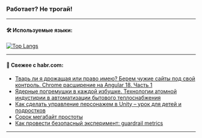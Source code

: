 ### Работает? Не трогай!

---
<!--
#### 🛠️ Technical stack:

![Java](https://img.shields.io/badge/Java-informational?logo=Oracle&style=flat&logoColor=white&color=FF4500)
![Kotlin](https://img.shields.io/badge/Kotlin-informational?logo=Kotlin&style=flat&logoColor=white&color=774D97)
![TS](https://img.shields.io/badge/TypeScript-informational?logo=typeScript&style=flat&logoColor=black&color=017acc)
![Python](https://img.shields.io/badge/Python-informational?logo=Python&style=flat&logoColor=black&color=ffdd54) <br>
![Spring](https://img.shields.io/badge/Spring-informational?logo=Spring&style=flat&logoColor=white&color=6DB33F) 
![SpringBoot](https://img.shields.io/badge/SpringBoot-informational?logo=SpringBoot&style=flat&logoColor=white&color=6DB33F)
![Nest](https://img.shields.io/badge/NestJS-informational?logo=NestJS&style=flat&logoColor=white&color=E0234E) 
![NodeJS](https://img.shields.io/badge/NodeJS-informational?logo=node.js&style=flat&logoColor=white&color=70A760)<br>
![PostgreSQL](https://img.shields.io/badge/PostgreSQL-informational?logo=PostgreSQL&style=flat&logoColor=white&color=DAA520)
![MongoDB](https://img.shields.io/badge/MongoDB-informational?logo=MongoDB&style=flat&logoColor=white&color=870000)
![Apache](https://img.shields.io/badge/Apache-informational?logo=apache&style=flat&logoColor=white&color=f74e28)

___ 
-->

#### 🛠️ Используемые языки:

[![Top Langs](https://github-readme-stats-u2qms2cxw-advtsettinggmailcoms-projects.vercel.app/api/top-langs/?username=zloylis&langs_count=10&hide_title=true&title_color=e6edf3&size_weight=0.5&count_weight=0.5&layout=compact&hide_progress=true&hide_border=true&theme=dracula)](https://github.com/zloylis)

<!---


####  :octocat:&nbsp;&nbsp; Статистика:

![GitHub stats](https://github-readme-stats-u2qms2cxw-advtsettinggmailcoms-projects.vercel.app/api?username=zloylis&show_icons=true&hide_border=true&theme=dracula&title_color=e6edf3&include_all_commits=true&count_private=true&hide_rank=false&hide_title=true&rank_icon=github)
-->
---

#### 💬 Свежее с habr.com:

<!-- BLOG-POST-LIST:START -->
- [Тварь ли я дрожащая или право имею? Берем чужие сайты под свой контроль. Chrome расширение на Angular 18. Часть 1](https://habr.com/ru/articles/851234/?utm_source=habrahabr&utm_medium=rss&utm_campaign=851234)
- [Ядерные погремушки в каждой избушке. Технологии атомной индустирии в автоматизации бытового теплоснабжения](https://habr.com/ru/articles/850638/?utm_source=habrahabr&utm_medium=rss&utm_campaign=850638)
- [Как сделать управление персонажем в Unity – урок для детей и подростков](https://habr.com/ru/companies/pixel_study/articles/851222/?utm_source=habrahabr&utm_medium=rss&utm_campaign=851222)
- [Сорок мегабайт простоты](https://habr.com/ru/articles/850458/?utm_source=habrahabr&utm_medium=rss&utm_campaign=850458)
- [Как провести безопасный эксперимент: guardrail metrics](https://habr.com/ru/companies/otus/articles/850568/?utm_source=habrahabr&utm_medium=rss&utm_campaign=850568)
<!-- BLOG-POST-LIST:END -->

---
